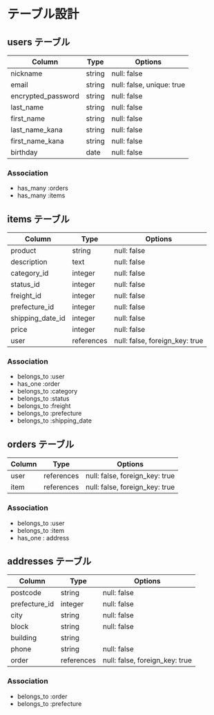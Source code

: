 # テーブル設計

## users テーブル

| Column             | Type          | Options     |
| ------------------ | ------        | ----------- |
| nickname           | string        | null: false |ニックネーム
| email              | string        | null: false, unique: true |
| encrypted_password | string        | null: false |パスワード
| last_name          | string        | null: false |苗字
| first_name         | string        | null: false |名前
| last_name_kana     | string        | null: false |苗字（カナ）
| first_name_kana    | string        | null: false |名前（カナ）
| birthday           | date          | null: false |誕生日

### Association

- has_many :orders
- has_many :items


## items テーブル

| Column             | Type    | Options     |
| ------------------ | ------  | ----------- |
| product            | string  | null: false |商品名
| description        | text    | null: false |商品の説明
| category_id        | integer | null: false |カテゴリー
| status_id          | integer | null: false |状態
| freight_id         | integer | null: false |送料
| prefecture_id      | integer | null: false |都道府県
| shipping_date_id   | integer | null: false |日数
| price              | integer | null: false |値段
| user               | references | null: false, foreign_key: true |

### Association

- belongs_to :user
- has_one :order
- belongs_to :category
- belongs_to :status
- belongs_to :freight
- belongs_to :prefecture
- belongs_to :shipping_date


## orders テーブル

| Column             | Type       | Options                        |
| ------             | ---------- | ------------------------------ |
| user               | references | null: false, foreign_key: true |
| item               | references | null: false, foreign_key: true |

### Association

- belongs_to :user
- belongs_to :item
- has_one : address


## addresses テーブル

| Column             | Type       | Options                        |
| ------             | ---------- | ------------------------------ |
| postcode           | string     | null: false |郵便番号
| prefecture_id      | integer    | null: false |都道府県
| city               | string     | null: false |市町村
| block              | string     | null: false |番地
| building           | string     |             |建物名・部屋番号
| phone              | string     | null: false |電話番号
| order              | references | null: false, foreign_key: true |

### Association

- belongs_to :order
- belongs_to :prefecture


